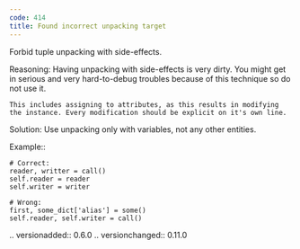 ```yaml
---
code: 414
title: Found incorrect unpacking target
---
```



Forbid tuple unpacking with side-effects.

Reasoning:
    Having unpacking with side-effects is very dirty.
    You might get in serious and very hard-to-debug troubles because of
    this technique so do not use it.

    This includes assigning to attributes, as this results in modifying
    the instance. Every modification should be explicit on it's own line.

Solution:
    Use unpacking only with variables, not any other entities.

Example::

    # Correct:
    reader, writter = call()
    self.reader = reader
    self.writer = writer

    # Wrong:
    first, some_dict['alias'] = some()
    self.reader, self.writer = call()

.. versionadded:: 0.6.0
.. versionchanged:: 0.11.0